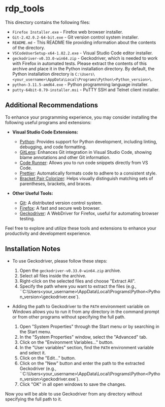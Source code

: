 # rdp_tools

This directory contains the following files:

- `Firefox Installer.exe` - Firefox web browser installer.
- `Git-2.42.0.2-64-bit.exe` - Git version control system installer.
- `README.md` - This README file providing information about the contents of the directory.
- `VSCodeUserSetup-x64-1.82.2.exe` - Visual Studio Code editor installer.
- `geckodriver-v0.33.0-win64.zip` - Geckodriver, which is needed to work with Firefox in automated tests. Please extract the contents of this archive and place it in the Python installation directory. By default, the Python installation directory is `C:\Users\<your_username>\AppData\Local\Programs\Python\<Python_version>\`.
- `python-3.11.5-amd64.exe` - Python programming language installer.
- `putty-64bit-0.79-installer.msi` - PuTTY SSH and Telnet client installer.

## Additional Recommendations

To enhance your programming experience, you may consider installing the following useful programs and extensions:

- **Visual Studio Code Extensions:**
  - [Python](https://marketplace.visualstudio.com/items?itemName=ms-python.python): Provides support for Python development, including linting, debugging, and code formatting.
  - [GitLens](https://marketplace.visualstudio.com/items?itemName=eamodio.gitlens): Enhances Git integration in Visual Studio Code, showing blame annotations and other Git information.
  - [Code Runner](https://marketplace.visualstudio.com/items?itemName=formulahendry.code-runner): Allows you to run code snippets directly from VS Code.
  - [Prettier](https://marketplace.visualstudio.com/items?itemName=esbenp.prettier-vscode): Automatically formats code to adhere to a consistent style.
  - [Bracket Pair Colorizer](https://marketplace.visualstudio.com/items?itemName=CoenraadS.bracket-pair-colorizer): Helps visually distinguish matching sets of parentheses, brackets, and braces.
  
- **Other Useful Tools:**
  - [Git](https://git-scm.com/): A distributed version control system.
  - [Firefox](https://www.mozilla.org/firefox/): A fast and secure web browser.
  - [Geckodriver](https://github.com/mozilla/geckodriver): A WebDriver for Firefox, useful for automating browser testing.
  
Feel free to explore and utilize these tools and extensions to enhance your productivity and development experience.

## Installation Notes

- To use Geckodriver, please follow these steps:
  1. Open the `geckodriver-v0.33.0-win64.zip` archive.
  2. Select all files inside the archive.
  3. Right-click on the selected files and choose "Extract All".
  4. Specify the path where you want to extract the files (e.g., ``C:\Users\<your_username>\AppData\Local\Programs\Python\<Python_version>\geckodriver.exe`).
  
- Adding the path to Geckodriver to the `PATH` environment variable on Windows allows you to run it from any directory in the command prompt or from other programs without specifying the full path.

  1. Open "System Properties" through the Start menu or by searching in the Start menu.
  2. In the "System Properties" window, select the "Advanced" tab.
  3. Click on the "Environment Variables..." button.
  4. In the "User variables" section, find the `PATH` environment variable and select it.
  5. Click on the "Edit..." button.
  6. Click on the "New" button and enter the path to the extracted Geckodriver (e.g., ``C:\Users\<your_username>\AppData\Local\Programs\Python\<Python_version>\geckodriver.exe`).
  7. Click "OK" in all open windows to save the changes.

Now you will be able to use Geckodriver from any directory without specifying the full path to it.